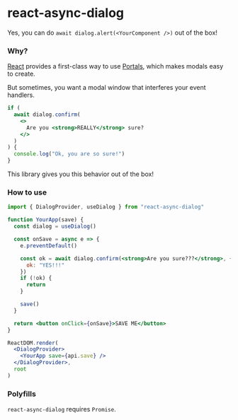 # react-async-dialog

Yes, you can do `await dialog.alert(<YourComponent />)` out of the box!

### Why?

[React](https://github.com/facebook/react) provides a first-class way to use [Portals](https://reactjs.org/docs/portals.html), which makes modals easy to create.

But sometimes, you want a modal window that interferes your event handlers.

```jsx
if (
  await dialog.confirm(
    <>
      Are you <strong>REALLY</strong> sure?
    </>
  )
) {
  console.log("Ok, you are so sure!")
}
```

This library gives you this behavior out of the box!

### How to use

```jsx
import { DialogProvider, useDialog } from "react-async-dialog"

function YourApp(save) {
  const dialog = useDialog()

  const onSave = async e => {
    e.preventDefault()

    const ok = await dialog.confirm(<strong>Are you sure???</strong>, {
      ok: "YES!!!"
    })
    if (!ok) {
      return
    }

    save()
  }

  return <button onClick={onSave}>SAVE ME</button>
}

ReactDOM.render(
  <DialogProvider>
    <YourApp save={api.save} />
  </DialogProvider>,
  root
)
```

### Polyfills

`react-async-dialog` requires `Promise`.
